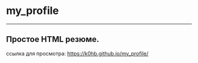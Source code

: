 # my_profile
______
## Простое  HTML резюме.
ссылка для просмотра: https://k0hb.github.io/my_profile/